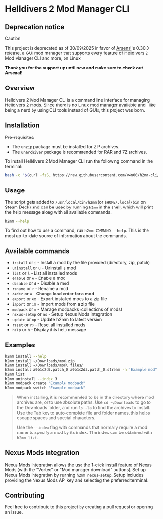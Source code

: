 # Helldivers 2 Mod Manager CLI

## Deprecation notice

> [!Caution]
> This project is deprecated as of 30/09/2025 in favor of [Arsenal](https://www.nexusmods.com/helldivers2/mods/4664)'s 0.30.0 release, a GUI mod manager that supports every feature of Helldivers 2 Mod Manager CLI and more, on Linux.

**Thank you for the support up until now and make sure to check out Arsenal!**

## Overview

Helldivers 2 Mod Manager CLI is a command line interface for managing Helldivers 2 mods. Since there is no Linux mod manager available and I like being a nerd by using CLI tools instead of GUIs, this project was born.

## Installation

Pre-requisites:

- The `unzip` package must be installed for ZIP archives.
- The `unarchiver` package is recommended for RAR and 7Z archives.

To install Helldivers 2 Mod Manager CLI run the following command in the terminal:

```bash
bash -c "$(curl -fsSL https://raw.githubusercontent.com/v4n00/h2mm-cli/refs/heads/master/install.sh)"
```

## Usage

The script gets added to `/usr/local/bin/h2mm` (or `$HOME/.local/bin` on Steam Deck) and can be used by running `h2mm` in the shell, which will print the help message along with all available commands.

```bash
h2mm --help
```

To find out how to use a command, run `h2mm COMMAND --help`. This is the most up-to-date source of information about the commands.

## Available commands

- `install` or `i` - Install a mod by the file provided (directory, zip, patch)
- `uninstall` or `u` - Uninstall a mod
- `list` or `l` - List all installed mods
- `enable` or `e` - Enable a mod
- `disable` or `d` - Disable a mod
- `rename` or `r` - Rename a mod
- `order` or `o` - Change load order for a mod
- `export` or `ex` - Export installed mods to a zip file
- `import` or `im` - Import mods from a zip file
- `modpack` or `m` - Manage modpacks (collections of mods)
- `nexus-setup` or `ns` - Setup Nexus Mods integration
- `update` or `up` - Update h2mm to latest version
- `reset` or `rs` - Reset all installed mods
- `help` or `h` - Display this help message

## Examples

```bash
h2mm install --help
h2mm install ~/Downloads/mod.zip
h2mm install ~/Downloads/mod\ files/
h2mm install a0b1c2d3.patch_0 a0b1c2d3.patch_0.stream -n "Example mod"
h2mm list
h2mm uninstall --index 3
h2mm modpack create "Example modpack"
h2mm modpack switch "Example modpack"
```

> When installing, it is recommended to be in the directory where mod archives are, or to use absolute paths. Use `cd ~/Downloads` to go to the Downloads folder, and run `ls -la` to find the archives to install. Use the Tab key to auto-complete file and folder names, this helps escape spaces and special characters.
>
> Use the `--index` flag with commands that normally require a mod name to specify a mod by its index. The index can be obtained with `h2mm list`.

## Nexus Mods integration

Nexus Mods integration allows the use the 1-click install feature of Nexus Mods (with the "Vortex" or "Mod manager download" buttons). Set up Nexus Mods integration by running `h2mm nexus-setup`. Setup includes providing the Nexus Mods API key and selecting the preferred terminal.

## Contributing

Feel free to contribute to this project by creating a pull request or opening an issue.
